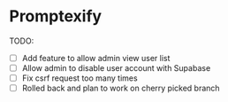 # Promptexify

TODO:

- [ ] Add feature to allow admin view user list
- [ ] Allow admin to disable user account with Supabase
- [ ] Fix csrf request too many times
- [ ] Rolled back and plan to work on cherry picked branch
